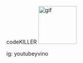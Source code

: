 codeKILLER
<img src="https://github.com/user-attachments/assets/7e5f587c-fba4-48d4-9d56-032c097c435e" width="100" height="100" alt="gif" />

ig: youtubeyvino

